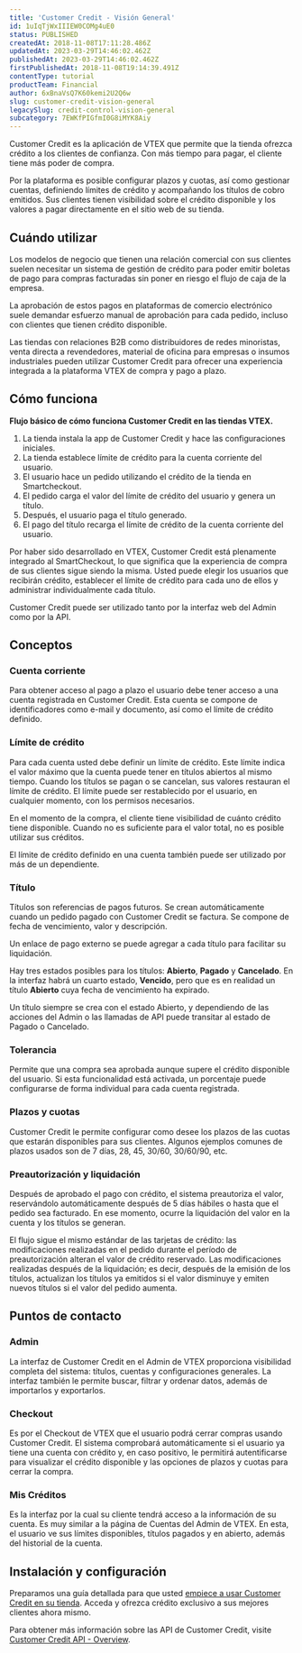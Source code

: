 ```yaml
---
title: 'Customer Credit - Visión General'
id: 1uIqTjWxIIIEW0COMg4uE0
status: PUBLISHED
createdAt: 2018-11-08T17:11:28.486Z
updatedAt: 2023-03-29T14:46:02.462Z
publishedAt: 2023-03-29T14:46:02.462Z
firstPublishedAt: 2018-11-08T19:14:39.491Z
contentType: tutorial
productTeam: Financial
author: 6xBnaVsQ7K60kemi2U2Q6w
slug: customer-credit-vision-general
legacySlug: credit-control-vision-general
subcategory: 7EWKfPIGfmI0G8iMYK8Aiy
---
```


Customer Credit es la aplicación de VTEX que permite que la tienda ofrezca crédito a los clientes de confianza. Con más tiempo para pagar, el cliente tiene más poder de compra.

Por la plataforma es posible configurar plazos y cuotas, así como gestionar cuentas, definiendo límites de crédito y acompañando los títulos de cobro emitidos. Sus clientes tienen visibilidad sobre el crédito disponible y los valores a pagar directamente en el sitio web de su tienda.

## Cuándo utilizar

Los modelos de negocio que tienen una relación comercial con sus clientes suelen necesitar un sistema de gestión de crédito para poder emitir boletas de pago para compras facturadas sin poner en riesgo el flujo de caja de la empresa. 

La aprobación de estos pagos en plataformas de comercio electrónico suele demandar esfuerzo manual de aprobación para cada pedido, incluso con clientes que tienen crédito disponible.

Las tiendas con relaciones B2B como distribuidores de redes minoristas, venta directa a revendedores, material de oficina para empresas o insumos industriales pueden utilizar Customer Credit para ofrecer una experiencia integrada a la plataforma VTEX de compra y pago a plazo.

## Cómo funciona

**Flujo básico de cómo funciona Customer Credit en las tiendas VTEX.**

1. La tienda instala la app de Customer Credit y hace las configuraciones iniciales.
2. La tienda establece límite de crédito para la cuenta corriente del usuario.
3. El usuario hace un pedido utilizando el crédito de la tienda en Smartcheckout.
4. El pedido carga el valor del límite de crédito del usuario y genera un título.
5. Después, el usuario paga el título generado.
6. El pago del título recarga el límite de crédito de la cuenta corriente del usuario.

Por haber sido desarrollado en VTEX, Customer Credit está plenamente integrado al SmartCheckout, lo que significa que la experiencia de compra de sus clientes sigue siendo la misma.
Usted puede elegir los usuarios que recibirán crédito, establecer el límite de crédito para cada uno de ellos y administrar individualmente cada título.

Customer Credit puede ser utilizado tanto por la interfaz web del Admin como por la API. 

## Conceptos

### Cuenta corriente

Para obtener acceso al pago a plazo el usuario debe tener acceso a una cuenta registrada en Customer Credit. Esta cuenta se compone de identificadores como e-mail y documento, así como el límite de crédito definido.

### Límite de crédito

Para cada cuenta usted debe definir un límite de crédito. Este límite indica el valor máximo que la cuenta puede tener en títulos abiertos al mismo tiempo. 
Cuando los títulos se pagan o se cancelan, sus valores restauran el límite de crédito. El límite puede ser restablecido por el usuario, en cualquier momento, con los permisos necesarios.

En el momento de la compra, el cliente tiene visibilidad de cuánto crédito tiene disponible. Cuando no es suficiente para el valor total, no es posible utilizar sus créditos.

El límite de crédito definido en una cuenta también puede ser utilizado por más de un dependiente. 

### Título

Títulos son referencias de pagos futuros. Se crean automáticamente cuando un pedido pagado con Customer Credit se factura. Se compone de fecha de vencimiento, valor y descripción. 

Un enlace de pago externo se puede agregar a cada título para facilitar su liquidación.

Hay tres estados posibles para los títulos: **Abierto**, **Pagado** y **Cancelado**. En la interfaz habrá un cuarto estado,  **Vencido**, pero que es en realidad un título **Abierto** cuya fecha de vencimiento ha expirado.

Un título siempre se crea con el estado Abierto, y dependiendo de las acciones del Admin o las llamadas de API puede transitar al estado de Pagado o Cancelado.

### Tolerancia

Permite que una compra sea aprobada aunque supere el crédito disponible del usuario. Si esta funcionalidad está activada, un porcentaje puede configurarse de forma individual para cada cuenta registrada.

### Plazos y cuotas

Customer Credit le permite configurar como desee los plazos de las cuotas que estarán disponibles para sus clientes. Algunos ejemplos comunes de plazos usados son de 7 días, 28, 45, 30/60, 30/60/90, etc.

### Preautorización y liquidación

Después de aprobado el pago con crédito, el sistema preautoriza el valor, reservándolo automáticamente después de 5 días hábiles o hasta que el pedido sea facturado. En ese momento, ocurre la liquidación del valor en la cuenta y los títulos se generan.

El flujo sigue el mismo estándar de las tarjetas de crédito: las modificaciones realizadas en el pedido durante el período de preautorización alteran el valor de crédito reservado. Las modificaciones realizadas después de la liquidación; es decir, después de la emisión de los títulos, actualizan los títulos ya emitidos si el valor disminuye y emiten nuevos títulos si el valor del pedido aumenta.

## Puntos de contacto

### Admin

La interfaz de Customer Credit en el Admin de VTEX proporciona visibilidad completa del sistema: títulos, cuentas y configuraciones generales. La interfaz también le permite buscar, filtrar y ordenar datos, además de importarlos y exportarlos.

### Checkout

Es por el Checkout de VTEX que el usuario podrá cerrar compras usando Customer Credit. El sistema comprobará automáticamente si el usuario ya tiene una cuenta con crédito y, en caso positivo, le permitirá autentificarse para visualizar el crédito disponible y las opciones de plazos y cuotas para cerrar la compra.

### Mis Créditos

Es la interfaz por la cual su cliente tendrá acceso a la información de su cuenta. Es muy similar a la página de Cuentas del Admin de VTEX. En esta, el usuario ve sus límites disponibles, títulos pagados y en abierto, además del historial de la cuenta.

## Instalación y configuración
Preparamos una guía detallada para que usted [empiece a usar Customer Credit en su tienda](/es/tracks/customer-credit-como-empezar). Acceda y ofrezca crédito exclusivo a sus mejores clientes ahora mismo.

Para obtener más información sobre las API de Customer Credit, visite [Customer Credit API - Overview](https://developers.vtex.com/docs/api-reference/customer-credit-api).

